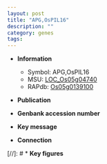 ```yaml
---
layout: post
title: "APG,OsPIL16"
description: ""
category: genes
tags: 
---
```


* **Information**  
    + Symbol: APG,OsPIL16  
    + MSU: [LOC_Os05g04740](http://rice.uga.edu/cgi-bin/ORF_infopage.cgi?orf=LOC_Os05g04740)  
    + RAPdb: [Os05g0139100](http://rapdb.dna.affrc.go.jp/viewer/gbrowse_details/irgsp1?name=Os05g0139100)  

* **Publication**  

* **Genbank accession number**  

* **Key message**  

* **Connection**  

[//]: # * **Key figures**  


